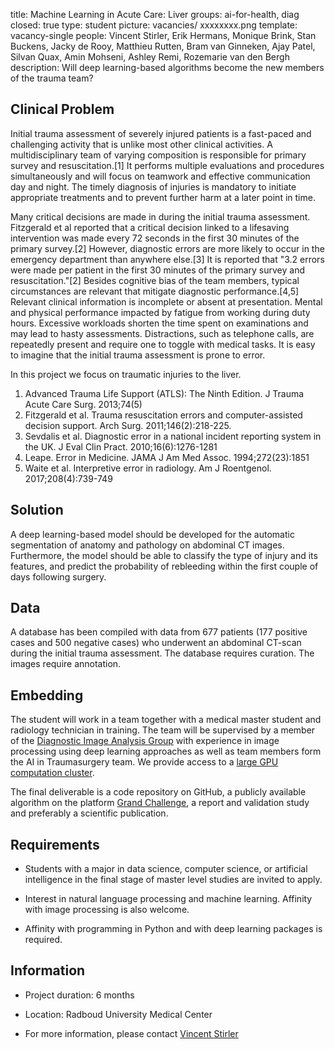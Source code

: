 title: Machine Learning in Acute Care: Liver
groups: ai-for-health, diag 
closed: true 
type: student 
picture: vacancies/ xxxxxxxx.png
template: vacancy-single
people: Vincent Stirler, Erik Hermans, Monique Brink, Stan Buckens, Jacky de Rooy, Matthieu Rutten, Bram van Ginneken, Ajay Patel, Silvan Quax, Amin Mohseni, Ashley Remi, Rozemarie van den Bergh
description: Will deep learning-based algorithms become the new members of the trauma team?  

## Clinical Problem 

Initial trauma assessment of severely injured patients is a fast-paced and challenging activity that is unlike most other clinical activities. A multidisciplinary team of varying composition is responsible for primary survey and resuscitation.[1] It performs multiple evaluations and procedures simultaneously and will focus on teamwork and effective communication day and night. The timely diagnosis of injuries is mandatory to initiate appropriate treatments and to prevent further harm at a later point in time.

Many critical decisions are made in during the initial trauma assessment. Fitzgerald et al reported that a critical decision linked to a lifesaving intervention was made every 72 seconds in the first 30 minutes of the primary survey.[2] However, diagnostic errors are more likely to occur in the emergency department than anywhere else.[3] It is reported that "3.2 errors were made per patient in the first 30 minutes of the primary survey and resuscitation."[2] Besides cognitive bias of the team members, typical circumstances are relevant that mitigate diagnostic performance.[4,5] Relevant clinical information is incomplete or absent at presentation. Mental and physical performance impacted by fatigue from working during duty hours. Excessive workloads shorten the time spent on examinations and may lead to hasty assessments. Distractions, such as telephone calls, are repeatedly present and require one to toggle with medical tasks. It is easy to imagine that the initial trauma assessment is prone to error.

In this project we focus on traumatic injuries to the liver. 

1. Advanced Trauma Life Support (ATLS): The Ninth Edition. J Trauma Acute Care Surg. 2013;74(5)
2. Fitzgerald et al. Trauma resuscitation errors and computer-assisted decision support. Arch Surg. 2011;146(2):218-225.
3. Sevdalis et al. Diagnostic error in a national incident reporting system in the UK. J Eval Clin Pract. 2010;16(6):1276-1281
4. Leape. Error in Medicine. JAMA J Am Med Assoc. 1994;272(23):1851
5. Waite et al. Interpretive error in radiology. Am J Roentgenol. 2017;208(4):739-749

## Solution 

A deep learning-based model should be developed for the automatic segmentation of anatomy and pathology on abdominal CT images. Furthermore, the model should be able to classify the type of injury and its features, and predict the probability of rebleeding within the first couple of days following surgery.

## Data 

A database has been compiled with data from 677 patients (177 positive cases and 500 negative cases) who underwent an abdominal CT-scan during the initial trauma assessment. The database requires curation. The images require annotation.

## Embedding 

The student will work in a team together with a medical master student and radiology technician in training. The team will be supervised by a member of the [Diagnostic Image Analysis Group](https://www.diagnijmegen.nl/) with experience in image processing using deep learning approaches as well as team members form the AI in Traumasurgery team. We provide access to a [large GPU computation cluster](https://rtc.diagnijmegen.nl/software/sol/).  

The final deliverable is a code repository on GitHub, a publicly available algorithm on the platform [Grand Challenge](https://grand-challenge.org), a report and validation study and preferably a scientific publication. 


## Requirements 

- Students with a major in data science, computer science, or artificial intelligence in the final stage of master level studies are invited to apply. 

- Interest in natural language processing and machine learning. Affinity with image processing is also welcome. 

- Affinity with programming in Python and with deep learning packages is required. 


## Information 

- Project duration: 6 months 

- Location: Radboud University Medical Center 

- For more information, please contact [Vincent Stirler](mailto:vincent.stirler@radboudumc.nl) 
